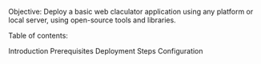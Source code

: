 Objective: Deploy a basic web claculator application using any platform or local server, using open-source tools and libraries.

Table of contents:

Introduction
Prerequisites
Deployment Steps
Configuration

